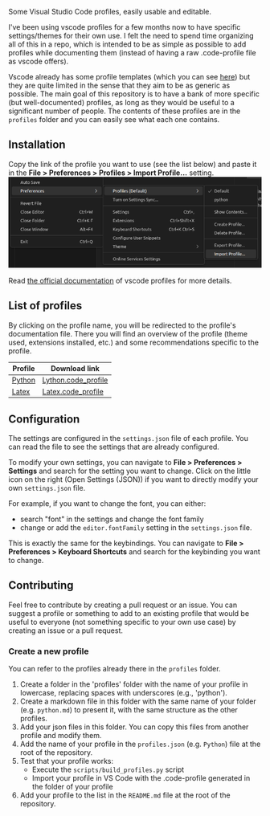 Some Visual Studio Code profiles, easily usable and editable.

I've been using vscode profiles for a few months now to have specific settings/themes for their own use.
I felt the need to spend time organizing all of this in a repo, which is intended to be as simple as possible
to add profiles while documenting them (instead of having a raw .code-profile file as vscode offers).

Vscode already has some profile templates (which you can see [here](https://code.visualstudio.com/docs/editor/profiles#_python-profile-template))
but they are quite limited in the sense that they aim to be as generic as possible.
The main goal of this repository is to have a bank of more specific (but well-documented) profiles,
as long as they would be useful to a significant number of people.
The contents of these profiles are in the `profiles` folder and
you can easily see what each one contains.

## Installation

Copy the link of the profile you want to use (see the list below) and paste it in the **File > Preferences > Profiles > Import Profile...** setting.
![find the Import Profile setting](doc/image.png)

Read [the official documentation](https://code.visualstudio.com/docs/editor/profiles) of vscode profiles for more details.

## List of profiles

By clicking on the profile name, you will be redirected to the profile's documentation file. There you will find
an overview of the profile (theme used, extensions installed, etc.) and some recommendations specific to the profile.

| Profile                             | Download link                                                |
| ----------------------------------- | ---------------------------------------------------------------- |
| [Python](profiles/python/python.md) | [Lython.code_profile](profiles/python/Python.code-profile?raw=1) |
| [Latex](profiles/latex/latex.md)    | [Latex.code_profile](profiles/latex/Latex.code-profile?raw=1)    |

## Configuration

The settings are configured in the `settings.json` file of each profile. You can read the file to see the settings that are already configured.

To modify your own settings, you can navigate to **File > Preferences > Settings** and search for the setting you want to change.
Click on the little icon on the right (Open Settings (JSON)) if you want to directly modify your own `settings.json` file.

For example, if you want to change the font, you can either:

- search "font" in the settings and change the font family
- change or add the `editor.fontFamily` setting in the `settings.json` file.

This is exactly the same for the keybindings. You can navigate to **File > Preferences > Keyboard Shortcuts** and search for the keybinding you want to change.

## Contributing

Feel free to contribute by creating a pull request or an issue. You can suggest a profile or something to add to an existing profile
that would be useful to everyone (not something specific to your own use case) by creating an issue or a pull request.

### Create a new profile

You can refer to the profiles already there in the `profiles` folder.

1. Create a folder in the 'profiles' folder with the name of your profile in lowercase, replacing spaces with underscores (e.g., 'python').
2. Create a markdown file in this folder with the same name of your folder (e.g. `python.md`) to present it, with the same structure as the other profiles.
3. Add your json files in this folder. You can copy this files from another profile and modify them.
4. Add the name of your profile in the `profiles.json` (e.g. `Python`) file at the root of the repository.
5. Test that your profile works:
   - Execute the `scripts/build_profiles.py` script
   - Import your profile in VS Code with the .code-profile generated in the folder of your profile
6. Add your profile to the list in the `README.md` file at the root of the repository.
